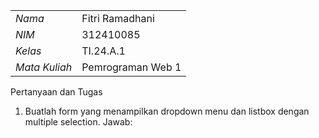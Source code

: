 |                |                    |
| -------------- | ------------------ |
|      _Nama_    | Fitri Ramadhani |
|      _NIM_     |      312410085     |
|     _Kelas_    |      TI.24.A.1      |
|  _Mata Kuliah_ | Pemrograman Web 1 |

Pertanyaan dan Tugas
1. Buatlah form yang menampilkan dropdown menu dan listbox dengan multiple selection.
   Jawab:

   
